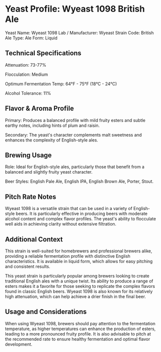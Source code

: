 # Yeast Profile: Wyeast 1098 British Ale

Yeast Name: Wyeast 1098
Lab / Manufacturer: Wyeast
Strain Code: British Ale
Type: Ale
Form: Liquid

## Technical Specifications

Attenuation: 73-77%

Flocculation: Medium

Optimum Fermentation Temp: 64°F - 75°F (18°C - 24°C)

Alcohol Tolerance: 11%

## Flavor & Aroma Profile

Primary: Produces a balanced profile with mild fruity esters and subtle earthy notes, including hints of plum and raisin.

Secondary: The yeast's character complements malt sweetness and enhances the complexity of English-style ales.

## Brewing Usage

Role: Ideal for English-style ales, particularly those that benefit from a balanced and slightly fruity yeast character.

Beer Styles: English Pale Ale, English IPA, English Brown Ale, Porter, Stout.

## Pitch Rate Notes

Wyeast 1098 is a versatile strain that can be used in a variety of English-style beers. It is particularly effective in producing beers with moderate alcohol content and complex flavor profiles. The yeast's ability to flocculate well aids in achieving clarity without extensive filtration.

## Additional Context

This strain is well-suited for homebrewers and professional brewers alike, providing a reliable fermentation profile with distinctive English characteristics. It is available in liquid form, which allows for easy pitching and consistent results.

This yeast strain is particularly popular among brewers looking to create traditional English ales with a unique twist. Its ability to produce a range of esters makes it a favorite for those seeking to replicate the complex flavors found in classic English beers. Wyeast 1098 is also known for its relatively high attenuation, which can help achieve a drier finish in the final beer.

## Usage and Considerations

When using Wyeast 1098, brewers should pay attention to the fermentation temperature, as higher temperatures can enhance the production of esters, leading to a more pronounced fruity profile. It is also advisable to pitch at the recommended rate to ensure healthy fermentation and optimal flavor development.
